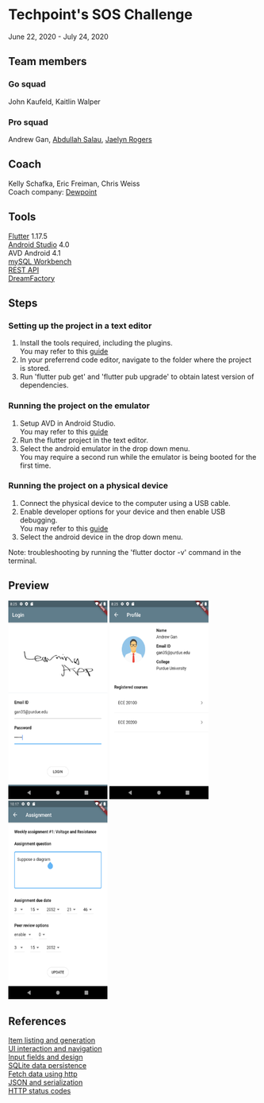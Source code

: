 # Techpoint's SOS Challenge
June 22, 2020 - July 24, 2020  

## Team members  
### Go squad  
John Kaufeld, Kaitlin Walper  
### Pro squad
Andrew Gan, [Abdullah Salau](https://github.com/abdullah-salau), [Jaelyn Rogers](https://github.com/jrogers230)  

## Coach
Kelly Schafka, Eric Freiman, Chris Weiss  
Coach company: [Dewpoint](https://www.dewpoint.com/)  

## Tools
[Flutter](https://flutter.dev/docs) 1.17.5  
[Android Studio](https://developer.android.com/studio) 4.0  
AVD Android 4.1  
[mySQL Workbench](https://www.mysql.com/products/workbench/)  
[REST API](https://restfulapi.net/)  
[DreamFactory](https://www.dreamfactory.com/)

## Steps
### Setting up the project in a text editor
1. Install the tools required, including the plugins.  
You may refer to this [guide](https://flutter.dev/docs/get-started/install)  
2. In your preferrend code editor, navigate to the folder where the project is stored.  
3. Run 'flutter pub get' and 'flutter pub upgrade' to obtain latest version of dependencies.  
### Running the project on the emulator 
1. Setup AVD in Android Studio.  
You may refer to this [guide](https://developer.android.com/studio/run/managing-avds)  
2. Run the flutter project in the text editor.
3. Select the android emulator in the drop down menu.  
You may require a second run while the emulator is being booted for the first time.
### Running the project on a physical device
1. Connect the physical device to the computer using a USB cable.
2. Enable developer options for your device and then enable USB debugging.  
You may refer to this [guide](https://developer.android.com/studio/debug/dev-options)  
3. Select the android device in the drop down menu.  

Note: troubleshooting by running the 'flutter doctor -v' command in the terminal.  

## Preview
<kbd><img src="https://github.com/Andrew-Gan/techpoint-sos/blob/master/img/preview_login.png" width=200 height=400 /></kbd>
<kbd><img src="https://github.com/Andrew-Gan/techpoint-sos/blob/master/img/preview_profile.png" width=200 height=400 /></kbd>
<kbd><img src="https://github.com/Andrew-Gan/techpoint-sos/blob/master/img/preview_assignment.png" width=200 height=400 /></kbd>

## References
[Item listing and generation](https://codelabs.developers.google.com/codelabs/first-flutter-app-pt1)  
[UI interaction and navigation](https://codelabs.developers.google.com/codelabs/first-flutter-app-pt2)  
[Input fields and design](https://github.com/flutter-devs/flutter_profileview_demo)  
[SQLite data persistence](https://flutter.dev/docs/cookbook/persistence/sqlite)  
[Fetch data using http](https://flutter.dev/docs/cookbook/networking/fetch-data)  
[JSON and serialization](https://flutter.dev/docs/development/data-and-backend/json)  
[HTTP status codes](https://en.wikipedia.org/wiki/List_of_HTTP_status_codes#1xx_Informational_response)  
